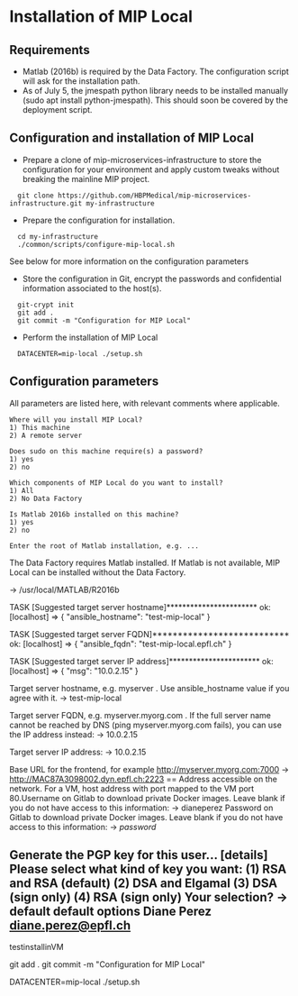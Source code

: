 # Installation of MIP Local


## Requirements

- Matlab (2016b) is required by the Data Factory. The configuration script will ask for the installation path.
- As of July 5, the jmespath python library needs to be installed manually (sudo apt install python-jmespath). This should soon be covered by the deployment script.


## Configuration and installation of MIP Local

- Prepare a clone of mip-microservices-infrastructure to store the configuration for your environment and apply custom tweaks without breaking the mainline MIP project.

```
  git clone https://github.com/HBPMedical/mip-microservices-infrastructure.git my-infrastructure
```

- Prepare the configuration for installation.

```
  cd my-infrastructure
  ./common/scripts/configure-mip-local.sh
```
See below for more information on the configuration parameters

- Store the configuration in Git, encrypt the passwords and confidential information associated to the host(s).

```
  git-crypt init
  git add .
  git commit -m "Configuration for MIP Local"

```

- Perform the installation of MIP Local

```
  DATACENTER=mip-local ./setup.sh
```


## Configuration parameters

All parameters are listed here, with relevant comments where applicable.

```
Where will you install MIP Local?
1) This machine
2) A remote server

Does sudo on this machine require(s) a password?
1) yes
2) no

Which components of MIP Local do you want to install?
1) All
2) No Data Factory

Is Matlab 2016b installed on this machine?
1) yes
2) no

Enter the root of Matlab installation, e.g. ...
```

The Data Factory requires Matlab installed. If Matlab is not available, MIP Local can be installed without the Data Factory.

-> /usr/local/MATLAB/R2016b



TASK [Suggested target server hostname]***********************
ok: [localhost] => {
	"ansible_hostname": "test-mip-local"
}

TASK [Suggested target server FQDN]***************************
ok: [localhost] => {
	"ansible_fqdn": "test-mip-local.epfl.ch"
}

TASK [Suggested target server IP address]***********************
ok: [localhost] => {
	"msg": "10.0.2.15"
}

Target server hostname, e.g. myserver . Use ansible_hostname value if you agree with it.
-> test-mip-local

Target server FQDN, e.g. myserver.myorg.com . If the full server name cannot be reached by DNS (ping myserver.myorg.com fails), you can use the IP address instead:
-> 10.0.2.15

Target server IP address:
-> 10.0.2.15

Base URL for the frontend, for example http://myserver.myorg.com:7000
-> http://MAC87A3098002.dyn.epfl.ch:2223
== Address accessible on the network. For a VM, host address with port mapped to the VM port 80.Username on Gitlab to download private Docker images. Leave blank if you do not have access to this information:
-> dianeperez
Password on Gitlab to download private Docker images. Leave blank if you do not have access to this information:
-> *password*

Generate the PGP key for this user...
[details]
Please select what kind of key you want:
 (1) RSA and RSA (default)
 (2) DSA and Elgamal
 (3) DSA (sign only)
 (4) RSA (sign only)
Your selection? -> default
default options
Diane Perez
diane.perez@epfl.ch
-
testinstallinVM


git add .
git commit -m "Configuration for MIP Local"

DATACENTER=mip-local ./setup.sh
